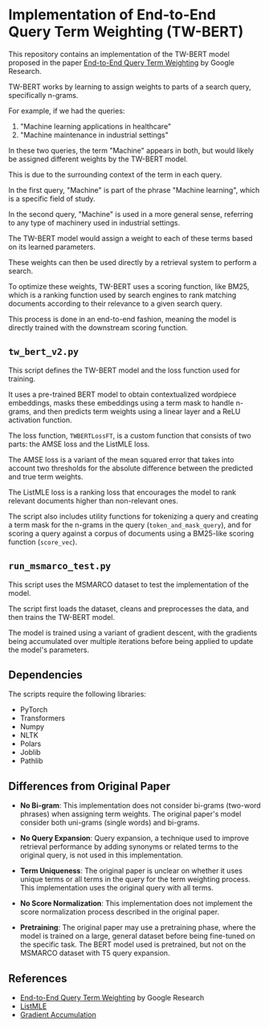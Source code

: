 # Implementation of End-to-End Query Term Weighting (TW-BERT)

This repository contains an implementation of the TW-BERT model proposed in the paper [End-to-End Query Term Weighting](https://research.google/pubs/pub52462/) by Google Research.

TW-BERT works by learning to assign weights to parts of a search query, specifically n-grams.

For example, if we had the queries:

1. "Machine learning applications in healthcare"
2. "Machine maintenance in industrial settings"

In these two queries, the term "Machine" appears in both, but would likely be assigned different weights by the TW-BERT model. 

This is due to the surrounding context of the term in each query. 

In the first query, "Machine" is part of the phrase "Machine learning", which is a specific field of study. 

In the second query, "Machine" is used in a more general sense, referring to any type of machinery used in industrial settings. 

The TW-BERT model would assign a weight to each of these terms based on its learned parameters. 

These weights can then be used directly by a retrieval system to perform a search. 

To optimize these weights, TW-BERT uses a scoring function, like BM25, which is a ranking function used by search engines to rank matching documents according to their relevance to a given search query. 

This process is done in an end-to-end fashion, meaning the model is directly trained with the downstream scoring function.

## `tw_bert_v2.py`

This script defines the TW-BERT model and the loss function used for training. 

It uses a pre-trained BERT model to obtain contextualized wordpiece embeddings, masks these embeddings using a term mask to handle n-grams, and then predicts term weights using a linear layer and a ReLU activation function.

The loss function, `TWBERTLossFT`, is a custom function that consists of two parts: the AMSE loss and the ListMLE loss. 

The AMSE loss is a variant of the mean squared error that takes into account two thresholds for the absolute difference between the predicted and true term weights. 

The ListMLE loss is a ranking loss that encourages the model to rank relevant documents higher than non-relevant ones.

The script also includes utility functions for tokenizing a query and creating a term mask for the n-grams in the query (`token_and_mask_query`), and for scoring a query against a corpus of documents using a BM25-like scoring function (`score_vec`).

## `run_msmarco_test.py`

This script uses the MSMARCO dataset to test the implementation of the model.

The script first loads the dataset, cleans and preprocesses the data, and then trains the TW-BERT model. 

The model is trained using a variant of gradient descent, with the gradients being accumulated over multiple iterations before being applied to update the model's parameters. 

## Dependencies

The scripts require the following libraries:

- PyTorch
- Transformers
- Numpy
- NLTK
- Polars
- Joblib
- Pathlib

## Differences from Original Paper

- **No Bi-gram**: This implementation does not consider bi-grams (two-word phrases) when assigning term weights. The original paper's model consider both uni-grams (single words) and bi-grams.

- **No Query Expansion**: Query expansion, a technique used to improve retrieval performance by adding synonyms or related terms to the original query, is not used in this implementation.

- **Term Uniqueness**: The original paper is unclear on whether it uses unique terms or all terms in the query for the term weighting process. This implementation uses the original query with all terms.

- **No Score Normalization**: This implementation does not implement the score normalization process described in the original paper.

- **Pretraining**: The original paper may use a pretraining phase, where the model is trained on a large, general dataset before being fine-tuned on the specific task. The BERT model used is pretrained, but not on the MSMARCO dataset with T5 query expansion.

## References

- [End-to-End Query Term Weighting](https://research.google/pubs/pub52462/) by Google Research
- [ListMLE](https://github.com/allegro/allRank/tree/master/allrank/models/losses)
- [Gradient Accumulation](https://kozodoi.me/blog/20210219/gradient-accumulation)
